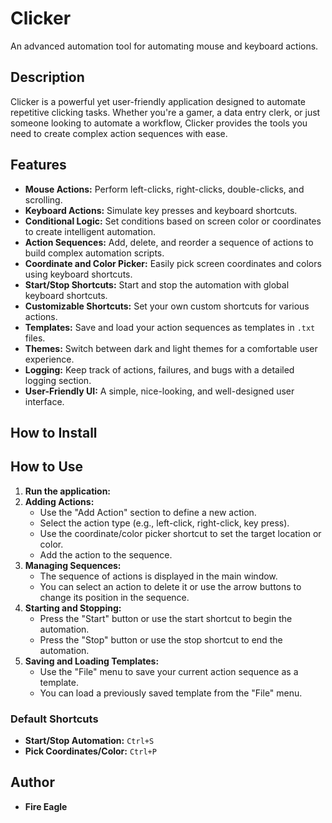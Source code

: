 # Clicker

An advanced automation tool for automating mouse and keyboard actions.

## Description

Clicker is a powerful yet user-friendly application designed to automate repetitive clicking tasks. Whether you're a gamer, a data entry clerk, or just someone looking to automate a workflow, Clicker provides the tools you need to create complex action sequences with ease.

## Features

*   **Mouse Actions:** Perform left-clicks, right-clicks, double-clicks, and scrolling.
*   **Keyboard Actions:** Simulate key presses and keyboard shortcuts.
*   **Conditional Logic:** Set conditions based on screen color or coordinates to create intelligent automation.
*   **Action Sequences:** Add, delete, and reorder a sequence of actions to build complex automation scripts.
*   **Coordinate and Color Picker:** Easily pick screen coordinates and colors using keyboard shortcuts.
*   **Start/Stop Shortcuts:** Start and stop the automation with global keyboard shortcuts.
*   **Customizable Shortcuts:** Set your own custom shortcuts for various actions.
*   **Templates:** Save and load your action sequences as templates in `.txt` files.
*   **Themes:** Switch between dark and light themes for a comfortable user experience.
*   **Logging:** Keep track of actions, failures, and bugs with a detailed logging section.
*   **User-Friendly UI:** A simple, nice-looking, and well-designed user interface.

## How to Install

## How to Use

1.  **Run the application:**
2.  **Adding Actions:**
    *   Use the "Add Action" section to define a new action.
    *   Select the action type (e.g., left-click, right-click, key press).
    *   Use the coordinate/color picker shortcut to set the target location or color.
    *   Add the action to the sequence.
3.  **Managing Sequences:**
    *   The sequence of actions is displayed in the main window.
    *   You can select an action to delete it or use the arrow buttons to change its position in the sequence.
4.  **Starting and Stopping:**
    *   Press the "Start" button or use the start shortcut to begin the automation.
    *   Press the "Stop" button or use the stop shortcut to end the automation.
5.  **Saving and Loading Templates:**
    *   Use the "File" menu to save your current action sequence as a template.
    *   You can load a previously saved template from the "File" menu.

### Default Shortcuts

*   **Start/Stop Automation:** `Ctrl+S`
*   **Pick Coordinates/Color:** `Ctrl+P`

## Author

*   **Fire Eagle**
